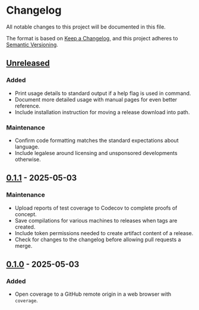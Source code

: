 # Changelog

All notable changes to this project will be documented in this file.

The format is based on [Keep a Changelog][changelog], and this project adheres
to [Semantic Versioning][semver].

## [Unreleased]

### Added

- Print usage details to standard output if a help flag is used in command.
- Document more detailed usage with manual pages for even better reference.
- Include installation instruction for moving a release download into path.

### Maintenance

- Confirm code formatting matches the standard expectations about language.
- Include legalese around licensing and unsponsored developments otherwise.

## [0.1.1] - 2025-05-03

### Maintenance

- Upload reports of test coverage to Codecov to complete proofs of concept.
- Save compilations for various machines to releases when tags are created.
- Include token permissions needed to create artifact content of a release.
- Check for changes to the changelog before allowing pull requests a merge.

## [0.1.0] - 2025-05-03

### Added

- Open coverage to a GitHub remote origin in a web browser with `coverage`.

<!-- a collection of links -->

[changelog]: https://keepachangelog.com/en/1.1.0/
[semver]: https://semver.org/spec/v2.0.0.html

<!-- a collection of releases -->

[Unreleased]: https://github.com/zimeg/git-coverage/compare/v0.1.1...HEAD
[0.1.1]: https://github.com/zimeg/git-coverage/compare/v0.1.0...v0.1.1
[0.1.0]: https://github.com/zimeg/git-coverage/releases/tag/v0.1.0
